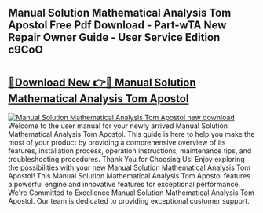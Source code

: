 ## Manual Solution Mathematical Analysis Tom Apostol Free Pdf Download - Part-wTA New Repair Owner Guide - User Service Edition c9CoO

# <h2><a href="http://bc68525.oget.top/?id=Manual+Solution+Mathematical+Analysis+Tom+Apostol">🔗Download New 👉🔴 Manual Solution Mathematical Analysis Tom Apostol</a></h2>

[![Manual Solution Mathematical Analysis Tom Apostol new download](https://i.imgur.com/5g1atiW.png)](http://bc68525.oget.top/?id=Manual+Solution+Mathematical+Analysis+Tom+Apostol)
Welcome to the user manual for your newly arrived Manual Solution Mathematical Analysis Tom Apostol. This guide is here to help you make the most of your product by providing a comprehensive overview of its features, installation process, operation instructions, maintenance tips, and troubleshooting procedures. Thank You for Choosing Us! Enjoy exploring the possibilities with your new Manual Solution Mathematical Analysis Tom Apostol! This Manual Solution Mathematical Analysis Tom Apostol features a powerful engine and innovative features for exceptional performance. We're Committed to Excellence Manual Solution Mathematical Analysis Tom Apostol. Our team is dedicated to providing exceptional customer support.
